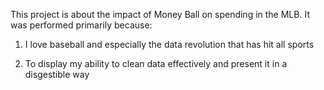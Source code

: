 This project is about the impact of Money Ball on spending in the MLB. It was performed primarily because:

  1. I love baseball and especially the data revolution that has hit all sports

  2. To display my ability to clean data effectively and present it in a disgestible way
